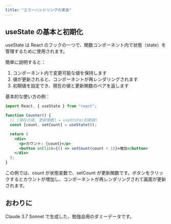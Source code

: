 ```yaml
---
title: "エラーハンドリングの実装"
---
```


## useState の基本と初期化

useState は React のフックの一つで、関数コンポーネント内で状態（state）を管理するために使用されます。

簡単に説明すると：

1. コンポーネント内で変更可能な値を保持します
2. 値が更新されると、コンポーネントが再レンダリングされます
3. 初期値を設定でき、現在の値と更新関数のペアを返します

基本的な使い方の例：

```jsx
import React, { useState } from "react";

function Counter() {
  // [現在の値, 更新関数] = useState(初期値)
  const [count, setCount] = useState(0);

  return (
    <div>
      <p>カウント: {count}</p>
      <button onClick={() => setCount(count + 1)}>増加</button>
    </div>
  );
}
```

この例では、count が状態変数で、setCount が更新関数です。ボタンをクリックするとカウントが増加し、コンポーネントが再レンダリングされて画面が更新されます。

## おわりに

Claude 3.7 Sonnet で生成した、勉強会用のダミーデータです。
